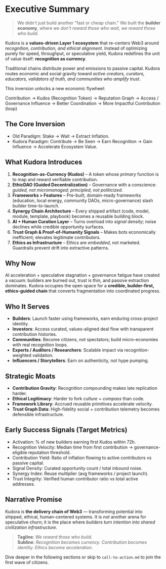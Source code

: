 # Executive Summary

> We didn't just build another "fast or cheap chain." We built the **builder economy**, where *we don't reward those who wait, we reward those who build*.

Kudora is a **values-driven Layer 1 ecosystem** that re-centers Web3 around *recognition, contribution, and ethical alignment*. Instead of optimizing purely for speed, throughput, or speculative yield, Kudora redefines the unit of value itself: **recognition as currency**.

Traditional chains distribute power and emissions to passive capital. Kudora routes economic and social gravity toward *active creators, curators, educators, validators of truth, and communities who amplify trust*. 

This inversion unlocks a new economic flywheel:

Contribution → Kudos (Recognition Token) → Reputation Graph → Access / Governance Influence → Better Coordination → More Impactful Contribution (loop)

## The Core Inversion
- Old Paradigm: Stake → Wait → Extract Inflation.
- Kudora Paradigm: Contribute → Be Seen → Earn Recognition → Gain Influence → Accelerate Ecosystem Value.

## What Kudora Introduces
1. **Recognition-as-Currency (Kudos)** – A token whose *primary* function is to map and reward verifiable contribution.
2. **EthicDAO (Guided Decentralization)** – Governance with a conscience: *guided, not micromanaged; principled, not politicized*.
3. **Frameworks > Features** – Pre-built, domain-ready frameworks (education, local energy, community DAOs, micro-governance) slash builder time-to-launch.
4. **Synergy Chain Architecture** – Every shipped artifact (code, model, module, template, playbook) becomes a reusable building block.
5. **AI + Human Curation Layer** – Turns overload into *signal density*; noise declines while credible opportunity surfaces.
6. **Trust Graph & Proof-of-Humanity Signals** – Makes bots economically inefficient; elevates legitimate contributors.
7. **Ethics as Infrastructure** – Ethics are *embedded*, not marketed. Guardrails prevent drift into extractive patterns.

## Why Now
AI acceleration + speculative stagnation + governance fatigue have created a vacuum: builders are burned out, trust is thin, and passive extraction dominates. Kudora occupies the open space for a **credible, builder-first, ethics-guided chain** that converts fragmentation into coordinated progress.

## Who It Serves
- **Builders**: Launch faster using frameworks, earn enduring cross-project identity.
- **Investors**: Access curated, values-aligned deal flow with transparent contribution histories.
- **Communities**: Become citizens, not spectators; build micro-economies with real recognition loops.
- **Experts / Auditors / Researchers**: Scalable impact via recognition-weighted validation.
- **Influencers / Storytellers**: Earn on authenticity, not hype pumping.

## Strategic Moats
- **Contribution Gravity**: Recognition compounding makes late replication harder.
- **Ethical Legitimacy**: Harder to fork *culture + compass* than code.
- **Framework Library**: Accrued reusable primitives accelerate velocity.
- **Trust Graph Data**: High-fidelity social + contribution telemetry becomes defensible infrastructure.

## Early Success Signals (Target Metrics)
- Activation: % of new builders earning first Kudos within 72h.
- Recognition Velocity: Median time from first contribution → governance-eligible reputation threshold.
- Contribution Yield: Ratio of inflation flowing to active contributors vs passive capital.
- Signal Density: Curated opportunity count / total inbound noise.
- Synergy Index: Reuse multiplier (avg frameworks / project launch).
- Trust Integrity: Verified human contributor ratio vs total active addresses.

## Narrative Promise
Kudora is **the delivery chain of Web3** — transforming potential into shipped, ethical, human-centered systems. It is *not* another arena for speculative churn; it is the place where *builders turn intention into shared civilization infrastructure*.

> **Tagline**: *We reward those who build.*  
> **Subline**: *Recognition becomes currency. Contribution becomes identity. Ethics become acceleration.*

Dive deeper in the following sections or skip to `call-to-action.md` to join the first wave of citizens.
